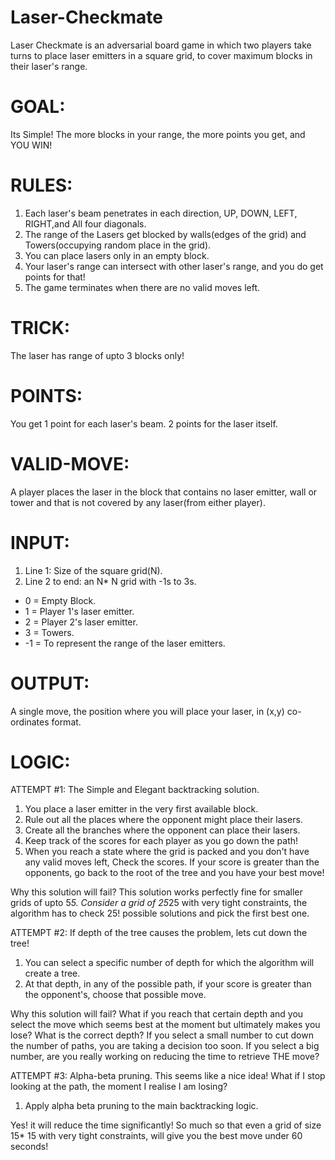 # Laser-Checkmate
Laser Checkmate is an adversarial board game in which two players take turns to place laser emitters in a square grid, to cover maximum blocks in their laser's range.

# GOAL: 
Its Simple! The more blocks in your range, the more points you get, and YOU WIN!

# RULES:
1. Each laser's beam penetrates in each direction, UP, DOWN, LEFT, RIGHT,and All four diagonals.
2. The range of the Lasers get blocked by walls(edges of the grid) and Towers(occupying random place in the grid).
3. You can place lasers only in an empty block.
4. Your laser's range can intersect with other laser's range, and you do get points for that!
5. The game terminates when there are no valid moves left.

# TRICK:
The laser has range of upto 3 blocks only!

# POINTS:
You get 1 point for each laser's beam. 2 points for the laser itself.

# VALID-MOVE:
A player places the laser in the block that contains no laser emitter, wall or tower and that is not covered by any laser(from either player).

# INPUT:
1. Line 1: Size of the square grid(N).
2. Line 2 to end: an N* N grid with -1s to 3s.
- 0 = Empty Block. 
- 1 = Player 1's laser emitter.
- 2 = Player 2's laser emitter.
- 3 = Towers.
- -1 = To represent the range of the laser emitters.

# OUTPUT:
A single move, the position where you will place your laser, in (x,y) co-ordinates format.

# LOGIC:
ATTEMPT #1: The Simple and Elegant backtracking solution.

1. You place a laser emitter in the very first available block.
2. Rule out all the places where the opponent might place their lasers.
3. Create all the branches where the opponent can place their lasers.
4. Keep track of the scores for each player as you go down the path!
5. When you reach a state where the grid is packed and you don't have any valid moves left, Check the scores.
    If your score is greater than the opponents, go back to the root of the tree and you have your best move!
    
Why this solution will fail?
This solution works perfectly fine for smaller grids of upto 5*5.
Consider a grid of 25*25 with very tight constraints, the algorithm has to check 25! possible solutions and pick the first best one.


ATTEMPT #2: If depth of the tree causes the problem, lets cut down the tree!

1. You can select a specific number of depth for which the algorithm will create a tree.
2. At that depth, in any of the possible path, if your score is greater than the opponent's, choose that possible move.

Why this solution will fail?
What if you reach that certain depth and you select the move which seems best at the moment but ultimately makes you lose? 
What is the correct depth? If you select a small number to cut down the number of paths, you are taking a decision too soon. If you select a big number, are you really working on reducing the time to retrieve THE move?


ATTEMPT #3: Alpha-beta pruning.
This seems like a nice idea! What if I stop looking at the path, the moment I realise I am losing?

1. Apply alpha beta pruning to the main backtracking logic.

Yes! it will reduce the time significantly! So much so that even a grid of size 15* 15 with very tight constraints, will give you the best move under 60 seconds!

